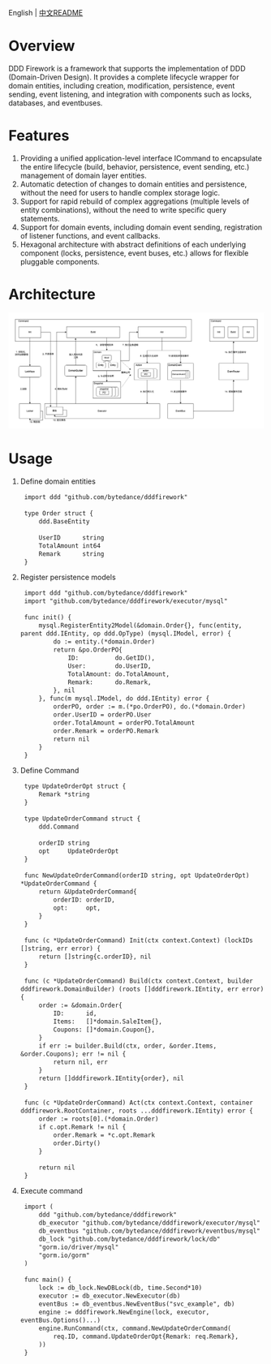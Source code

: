 English | [中文README](README.zh_CN.md)

# Overview

DDD Firework is a framework that supports the implementation of DDD (Domain-Driven Design). It provides a complete lifecycle wrapper for domain entities, including creation, modification, persistence, event sending, event listening, and integration with components such as locks, databases, and eventbuses.

# Features

1. Providing a unified application-level interface ICommand to encapsulate the entire lifecycle (build, behavior, persistence, event sending, etc.) management of domain layer entities.
2. Automatic detection of changes to domain entities and persistence, without the need for users to handle complex storage logic.
3. Support for rapid rebuild of complex aggregations (multiple levels of entity combinations), without the need to write specific query statements.
4. Support for domain events, including domain event sending, registration of listener functions, and event callbacks.
5. Hexagonal architecture with abstract definitions of each underlying component (locks, persistence, event buses, etc.) allows for flexible pluggable components.

# Architecture

![img.png](img.jpg)

# Usage

1. Define domain entities
        
    
        import ddd "github.com/bytedance/dddfirework"

        type Order struct {
            ddd.BaseEntity
        
            UserID      string
            TotalAmount int64
            Remark      string
        }

2. Register persistence models


        import ddd "github.com/bytedance/dddfirework"
        import "github.com/bytedance/dddfirework/executor/mysql"
        
        func init() {
            mysql.RegisterEntity2Model(&domain.Order{}, func(entity, parent ddd.IEntity, op ddd.OpType) (mysql.IModel, error) {
                do := entity.(*domain.Order)
                return &po.OrderPO{
                    ID:          do.GetID(),
                    User:        do.UserID,
                    TotalAmount: do.TotalAmount,
                    Remark:      do.Remark,
                }, nil
            }, func(m mysql.IModel, do ddd.IEntity) error {
                orderPO, order := m.(*po.OrderPO), do.(*domain.Order)
                order.UserID = orderPO.User
                order.TotalAmount = orderPO.TotalAmount
                order.Remark = orderPO.Remark
                return nil
            }
        }

3. Define Command


        type UpdateOrderOpt struct {
            Remark *string
        }
        
        type UpdateOrderCommand struct {
            ddd.Command
        
            orderID string
            opt     UpdateOrderOpt
        }
        
        func NewUpdateOrderCommand(orderID string, opt UpdateOrderOpt) *UpdateOrderCommand {
            return &UpdateOrderCommand{
                orderID: orderID,
                opt:     opt,
            }
        }
        
        func (c *UpdateOrderCommand) Init(ctx context.Context) (lockIDs []string, err error) {
            return []string{c.orderID}, nil
        }
        
        func (c *UpdateOrderCommand) Build(ctx context.Context, builder dddfirework.DomainBuilder) (roots []dddfirework.IEntity, err error) {
            order := &domain.Order{
                ID:      id,
                Items:   []*domain.SaleItem{},
                Coupons: []*domain.Coupon{},
            }
            if err := builder.Build(ctx, order, &order.Items, &order.Coupons); err != nil {
                return nil, err
            }
            return []dddfirework.IEntity{order}, nil
        }
        
        func (c *UpdateOrderCommand) Act(ctx context.Context, container dddfirework.RootContainer, roots ...dddfirework.IEntity) error {
            order := roots[0].(*domain.Order)
            if c.opt.Remark != nil {
                order.Remark = *c.opt.Remark
                order.Dirty()
            }
        
            return nil
        }

4. Execute command
        
        import (
            ddd "github.com/bytedance/dddfirework" 
            db_executor "github.com/bytedance/dddfirework/executor/mysql"
            db_eventbus "github.com/bytedance/dddfirework/eventbus/mysql"
            db_lock "github.com/bytedance/dddfirework/lock/db"
            "gorm.io/driver/mysql"
            "gorm.io/gorm"
        )

        func main() {
            lock := db_lock.NewDBLock(db, time.Second*10)
            executor := db_executor.NewExecutor(db)
            eventBus := db_eventbus.NewEventBus("svc_example", db)
            engine := dddfirework.NewEngine(lock, executor, eventBus.Options()...)
            engine.RunCommand(ctx, command.NewUpdateOrderCommand(
                req.ID, command.UpdateOrderOpt{Remark: req.Remark},
            ))
        }

